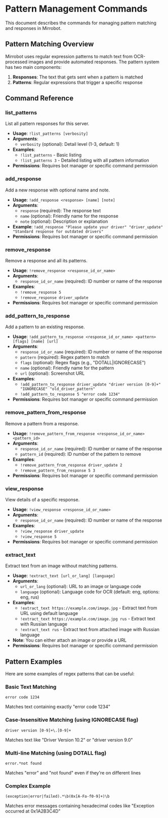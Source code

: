 # Pattern Management Commands

This document describes the commands for managing pattern matching and responses in Mirrobot.

## Pattern Matching Overview

Mirrobot uses regular expression patterns to match text from OCR-processed images and provide automated responses. The pattern system has two main components:

1. **Responses**: The text that gets sent when a pattern is matched
2. **Patterns**: Regular expressions that trigger a specific response

## Command Reference

### list_patterns
List all pattern responses for this server.

- **Usage**: `!list_patterns [verbosity]`
- **Arguments**: 
  - `verbosity` (optional): Detail level (1-3, default: 1)
- **Examples**: 
  - `!list_patterns` - Basic listing
  - `!list_patterns 3` - Detailed listing with all pattern information
- **Permissions**: Requires bot manager or specific command permission

### add_response
Add a new response with optional name and note.

- **Usage**: `!add_response <response> [name] [note]`
- **Arguments**: 
  - `response` (required): The response text
  - `name` (optional): Friendly name for the response
  - `note` (optional): Description or explanation
- **Example**: `!add_response "Please update your driver" "driver_update" "Standard response for outdated drivers"`
- **Permissions**: Requires bot manager or specific command permission

### remove_response
Remove a response and all its patterns.

- **Usage**: `!remove_response <response_id_or_name>`
- **Arguments**: 
  - `response_id_or_name` (required): ID number or name of the response
- **Examples**: 
  - `!remove_response 5`
  - `!remove_response driver_update`
- **Permissions**: Requires bot manager or specific command permission

### add_pattern_to_response
Add a pattern to an existing response.

- **Usage**: `!add_pattern_to_response <response_id_or_name> <pattern> [flags] [name] [url]`
- **Arguments**: 
  - `response_id_or_name` (required): ID number or name of the response
  - `pattern` (required): Regex pattern to match
  - `flags` (optional): Regex flags (e.g., "DOTALL|IGNORECASE")
  - `name` (optional): Friendly name for the pattern
  - `url` (optional): Screenshot URL
- **Examples**: 
  - `!add_pattern_to_response driver_update "driver version [0-9]+" "IGNORECASE" "old_driver_pattern"`
  - `!add_pattern_to_response 5 "error code 1234"`
- **Permissions**: Requires bot manager or specific command permission

### remove_pattern_from_response
Remove a pattern from a response.

- **Usage**: `!remove_pattern_from_response <response_id_or_name> <pattern_id>`
- **Arguments**: 
  - `response_id_or_name` (required): ID number or name of the response
  - `pattern_id` (required): ID number of the pattern to remove
- **Examples**: 
  - `!remove_pattern_from_response driver_update 2`
  - `!remove_pattern_from_response 5 3`
- **Permissions**: Requires bot manager or specific command permission

### view_response
View details of a specific response.

- **Usage**: `!view_response <response_id_or_name>`
- **Arguments**: 
  - `response_id_or_name` (required): ID number or name of the response
- **Examples**: 
  - `!view_response driver_update`
  - `!view_response 5`
- **Permissions**: Requires bot manager or specific command permission

### extract_text
Extract text from an image without matching patterns.

- **Usage**: `!extract_text [url_or_lang] [language]`
- **Arguments**: 
  - `url_or_lang` (optional): URL to an image or language code
  - `language` (optional): Language code for OCR (default: eng, options: eng, rus)
- **Examples**: 
  - `!extract_text https://example.com/image.jpg` - Extract text from URL using default language
  - `!extract_text https://example.com/image.jpg rus` - Extract text with Russian language
  - `!extract_text rus` - Extract text from attached image with Russian language
- **Note**: You can either attach an image or provide a URL
- **Permissions**: Requires bot manager or specific command permission

## Pattern Examples

Here are some examples of regex patterns that can be useful:

### Basic Text Matching
```
error code 1234
```
Matches text containing exactly "error code 1234"

### Case-Insensitive Matching (using IGNORECASE flag)
```
driver version [0-9]+\.[0-9]+
```
Matches text like "Driver Version 10.2" or "driver version 9.0"

### Multi-line Matching (using DOTALL flag)
```
error.*not found
```
Matches "error" and "not found" even if they're on different lines

### Complex Example
```
(exception|error|failed).*\b(0x[A-Fa-f0-9]+)\b
```
Matches error messages containing hexadecimal codes like "Exception occurred at 0x1A2B3C4D"
